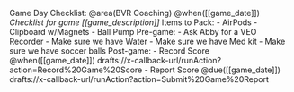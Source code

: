 Game Day Checklist: @area(BVR Coaching) @when([[game_date]])
  *Checklist for game [[game_description]]*
  Items to Pack:
    - AirPods
    - Clipboard w/Magnets
    - Ball Pump
  Pre-game:
    - Ask Abby for a VEO Recorder
    - Make sure we have Water
    - Make sure we have Med kit
    - Make sure we have soccer balls
  Post-game:
    - Record Score @when([[game_date]])
      drafts://x-callback-url/runAction?action=Record%20Game%20Score
    - Report Score @due([[game_date]])
      drafts://x-callback-url/runAction?action=Submit%20Game%20Report